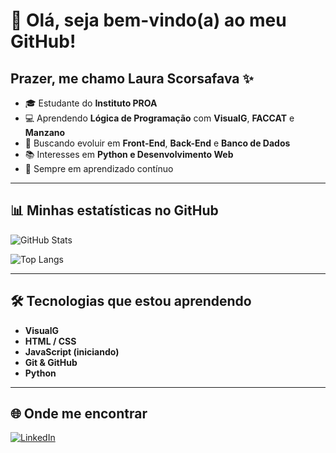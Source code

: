 # 👋 Olá, seja bem-vindo(a) ao meu GitHub!  

## Prazer, me chamo **Laura Scorsafava** ✨  

- 🎓 Estudante do **Instituto PROA**  
- 💻 Aprendendo **Lógica de Programação** com **VisualG**, **FACCAT** e **Manzano**  
- 🚀 Buscando evoluir em **Front-End**, **Back-End** e **Banco de Dados**  
- 📚 Interesses em **Python e Desenvolvimento Web**  
- 🌱 Sempre em aprendizado contínuo  

---

## 📊 Minhas estatísticas no GitHub  

![GitHub Stats](https://github-readme-stats.vercel.app/api?username=LauraScorsafava1&show_icons=true&theme=radical)  

![Top Langs](https://github-readme-stats.vercel.app/api/top-langs/?username=LauraScorsafava1&layout=compact&theme=radical)  

---

## 🛠️ Tecnologias que estou aprendendo  

- **VisualG**  
- **HTML / CSS**  
- **JavaScript (iniciando)**  
- **Git & GitHub**
- **Python**  

---

## 🌐 Onde me encontrar  

[![LinkedIn](https://img.shields.io/badge/LinkedIn-0A66C2?style=for-the-badge&logo=linkedin&logoColor=white)](https://www.linkedin.com/in/laurascorsafava)

